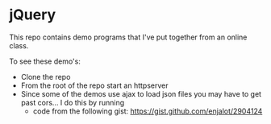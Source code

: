 jQuery
======

This repo contains demo programs that I've put together from an online class.


To see these demo's:
  * Clone the repo
  * From the root of the repo start an httpserver
  * Since some of the demos use ajax to load json files you may have to get past cors... I do this by running 
    - code from the following gist: https://gist.github.com/enjalot/2904124

